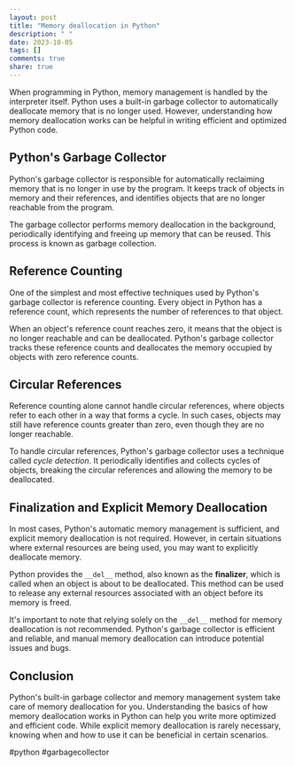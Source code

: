 ```yaml
---
layout: post
title: "Memory deallocation in Python"
description: " "
date: 2023-10-05
tags: []
comments: true
share: true
---
```


When programming in Python, memory management is handled by the interpreter itself. Python uses a built-in garbage collector to automatically deallocate memory that is no longer used. However, understanding how memory deallocation works can be helpful in writing efficient and optimized Python code.

## Python's Garbage Collector

Python's garbage collector is responsible for automatically reclaiming memory that is no longer in use by the program. It keeps track of objects in memory and their references, and identifies objects that are no longer reachable from the program. 

The garbage collector performs memory deallocation in the background, periodically identifying and freeing up memory that can be reused. This process is known as garbage collection.

## Reference Counting

One of the simplest and most effective techniques used by Python's garbage collector is reference counting. Every object in Python has a reference count, which represents the number of references to that object.

When an object's reference count reaches zero, it means that the object is no longer reachable and can be deallocated. Python's garbage collector tracks these reference counts and deallocates the memory occupied by objects with zero reference counts.

## Circular References

Reference counting alone cannot handle circular references, where objects refer to each other in a way that forms a cycle. In such cases, objects may still have reference counts greater than zero, even though they are no longer reachable.

To handle circular references, Python's garbage collector uses a technique called *cycle detection*. It periodically identifies and collects cycles of objects, breaking the circular references and allowing the memory to be deallocated.

## Finalization and Explicit Memory Deallocation

In most cases, Python's automatic memory management is sufficient, and explicit memory deallocation is not required. However, in certain situations where external resources are being used, you may want to explicitly deallocate memory.

Python provides the `__del__` method, also known as the **finalizer**, which is called when an object is about to be deallocated. This method can be used to release any external resources associated with an object before its memory is freed.

It's important to note that relying solely on the `__del__` method for memory deallocation is not recommended. Python's garbage collector is efficient and reliable, and manual memory deallocation can introduce potential issues and bugs.

## Conclusion

Python's built-in garbage collector and memory management system take care of memory deallocation for you. Understanding the basics of how memory deallocation works in Python can help you write more optimized and efficient code. While explicit memory deallocation is rarely necessary, knowing when and how to use it can be beneficial in certain scenarios.

#python #garbagecollector